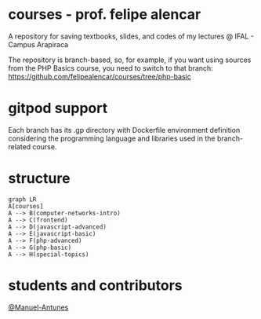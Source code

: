 # courses - prof. felipe alencar
A repository for saving textbooks, slides, and codes of my lectures @ IFAL - Campus Arapiraca

The repository is branch-based, so, for example, if you want using sources from the PHP Basics course, you need to switch to that branch:
https://github.com/felipealencar/courses/tree/php-basic

# gitpod support
Each branch has its .gp directory with Dockerfile environment definition considering the programming language and libraries used in the branch-related course.

# structure
```mermaid
graph LR
A[courses]
A --> B(computer-networks-intro)
A --> C(frontend)
A --> D(javascript-advanced)
A --> E(javascript-basic)
A --> F(php-advanced)
A --> G(php-basic)
A --> H(special-topics)
```
# students and contributors
[@Manuel-Antunes](https://github.com/Manuel-Antunes)
